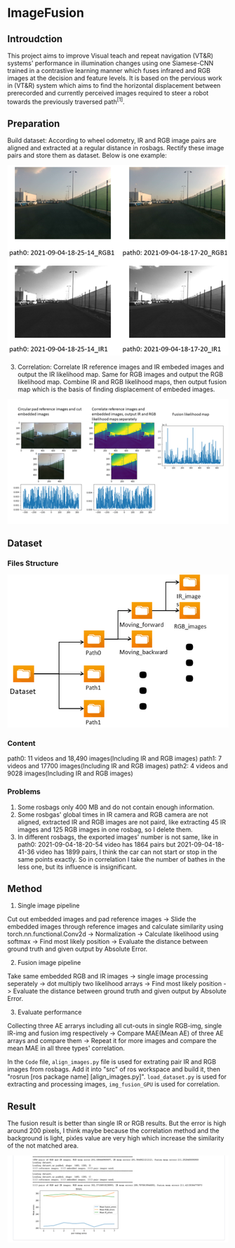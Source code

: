 # ImageFusion

## Introudction

This project aims to improve Visual teach and repeat navigation (VT&R) systems' performance in illumination changes using one Siamese-CNN trained in a contrastive learning manner which fuses infrared and RGB images at the decision and feature levels. It is based on the pervious work in (VT&R) system which aims to find the horizontal displacement between prerecorded and currently perceived images required to steer a robot towards the previously traversed path<sup>[1]</sup>.

## Preparation

Build dataset: According to wheel odometry, IR and RGB image pairs are aligned and extracted at a regular distance in rosbags. Rectify these image pairs and store them as dataset. Below is one example:

![image](https://github.com/3505473356/ImageFusion/blob/main/Picture/Align_images.png)

3. Correlation: Correlate IR reference images and IR embeded images and output the IR likelihood map. Same for RGB images and output the RGB likelihood map. Combine IR and RGB likelihood maps, then output fusion map which is the basis of finding displacement of embeded images.

![image](https://github.com/3505473356/ImageFusion/blob/main/Picture/Correlate_result.png)

## Dataset
### Files Structure
![image](https://github.com/3505473356/ImageFusion/blob/main/Picture/Files_structure.png)

### Content
path0: 11 videos and 18,490 images(Including IR and RGB images)
path1: 7 videos and 17700 images(Including IR and RGB images)
path2: 4 videos and 9028 images(Including IR and RGB images)

### Problems
1. Some rosbags only 400 MB and do not contain enough information.
2. Some rosbgas' global times in IR camera and RGB camera are not aligned, extracted IR and RGB images are not paird, like extracting 45 IR images and 125 RGB images in one rosbag, so I delete them.
3. In different rosbags, the exported images' number is not same, like in path0: 2021-09-04-18-20-54 video has 1864 pairs but 2021-09-04-18-41-36 video has 1899 pairs, I think the car can not start or stop in the same points exactly. So in correlation I take the number of bathes in the less one, but its influence is insignificant.

## Method

1. Single image pipeline

Cut out embedded images and pad reference images -> Slide the embedded images through reference images and calculate similarity using torch.nn.functional.Conv2d -> Normalization -> Calculate likelihood using softmax -> Find most likely position -> Evaluate the distance between ground truth and given output by Absolute Error.

2. Fusion image pipeline

Take same embedded RGB and IR images -> single image processing seperately -> dot multiply two likelihood arrays -> Find most likely position -> Evaluate the distance between ground truth and given output by Absolute Error.

3. Evaluate performance

Collecting three AE arrarys including all cut-outs in single RGB-img, single IR-img and fusion img respectively -> Compare MAE(Mean AE) of three AE arrays and compare them -> Repeat it for more images and compare the mean MAE in all three types' correlation.

In the `Code` file, `align_images.py` file is used for extrating pair IR and RGB images from rosbags. Add it into "src" of ros workspace and build it, then "rosrun [ros package name] [align_images.py]". `load_dataset.py` is used for extracting and processing images, `img_fusion_GPU` is used for correlation.

## Result
The fusion result is better than single IR or RGB results. But the error is high around 200 pixels, I think maybe because the correlation method and the background is light, pixles value are very high which increase the similarity of the not matched area.

![image](https://github.com/3505473356/ImageFusion/blob/main/Picture/Result.png)
